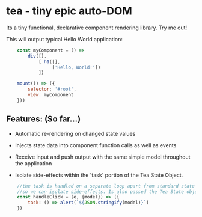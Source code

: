 # tea - tiny epic auto-DOM

Its a tiny functional, declarative component rendering library. Try me out!

This will output typical Hello World application:

```javascript
    const myComponent = () => 
        div([], 
            [ h1([], 
                 ['Hello, World!'])
            ])

    mount(() => ({
        selector: '#root',
        view: myComponent
    }))
```

## Features: (So far...)

-   Automatic re-rendering on changed state values

-   Injects state data into component function calls as well as events

-   Receive input and push output with the same simple model throughout the application

-   Isolate side-effects within the 'task' portion of the Tea State Object.

```javascript
    //the task is handled on a separate loop apart from standard state updates
    //so we can isolate side-effects. Is also passed the Tea State object
    const handleClick = (e, {model}) => ({
        task: () => alert(`${JSON.stringify(model)}`)
    })

```


